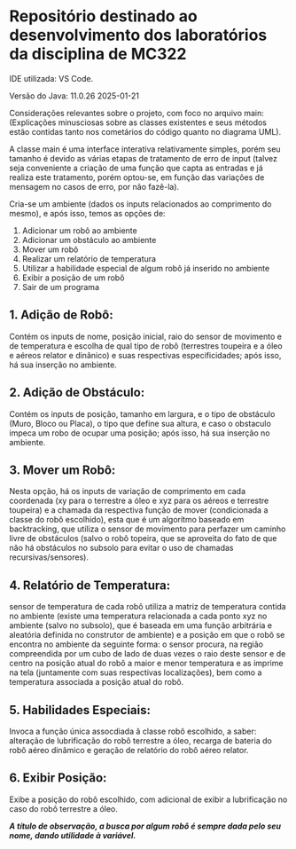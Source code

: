 
# Repositório destinado ao desenvolvimento dos laboratórios da disciplina de MC322
IDE utilizada: VS Code.  

Versão do Java:  11.0.26 2025-01-21

<p>Considerações relevantes sobre o projeto, com foco no arquivo main: (Explicações minusciosas sobre as classes existentes e seus métodos estão contidas tanto nos cometários do código quanto no diagrama UML).  

<p>A classe main é uma interface interativa relativamente simples, porém seu tamanho é devido as várias etapas de tratamento de erro de input (talvez seja conveniente a criação de uma função que capta as entradas e já realiza este tratamento, porém optou-se, em função das variações de mensagem no casos de erro, por não fazê-la).  
  
<p>Cria-se um ambiente (dados os inputs relacionados ao comprimento do mesmo), e após isso, temos as opções de:  
  
  1. Adicionar um robô ao ambiente
  2. Adicionar um obstáculo ao ambiente
  3. Mover um robô
  4. Realizar um relatório de temperatura
  5. Utilizar a habilidade especial de algum robô já inserido no ambiente
  6. Exibir a posição de um robô
  7. Sair de um programa 
 
## 1. Adição de Robô:
Contém os inputs de nome, posição inicial, raio do sensor de movimento e de temperatura e escolha de qual tipo de robô (terrestres toupeira e a óleo e aéreos relator e dinânico) e suas respectivas especificidades; após isso, há sua inserção no ambiente.
## 2. Adição de Obstáculo: 
<p> Contém os inputs de posição, tamanho em largura, e o tipo de obstáculo (Muro, Bloco ou Placa), o tipo que define sua altura, e caso o obstaculo impeca um robo de ocupar uma posição; após isso, há sua inserção no ambiente.  
  
## 3. Mover um Robô: 
<p> Nesta opção, há os inputs de variação de comprimento em cada coordenada (xy para o terrestre a óleo e xyz para os aéreos e terrestre toupeira) e a chamada da respectiva função de mover (condicionada a classe do robô escolhido), esta que é um algorítmo baseado em backtracking, que utiliza o sensor de movimento para perfazer um caminho livre de obstáculos (salvo o robô topeira, que se aproveita do fato de que não há obstáculos no subsolo para evitar o uso de chamadas recursivas/sensores).  
  
## 4. Relatório de Temperatura: 
</p> sensor de temperatura de cada robô utiliza a matriz de temperatura contida no ambiente (existe uma temperatura relacionada a cada ponto xyz no ambiente (salvo no subsolo), que é baseada em uma função arbitrária e aleatória definida no construtor de ambiente) e a posição em que o robô se encontra no ambiente da seguinte forma: o sensor procura, na região compreendida por um cubo de lado de duas vezes o raio deste sensor e de centro na posição atual do robô a maior e menor temperatura e as imprime na tela (juntamente com suas respectivas localizações), bem como a temperatura associada a posição atual do robô.  

## 5. Habilidades Especiais:
<p> Invoca a função única assocdiada â classe robô escolhido, a saber: alteração de lubrificação do robô terrestre a óleo, recarga de bateria do robô aéreo dinâmico e geração de relatório do robô aéreo relator.  
  
## 6. Exibir Posição:
<p> Exibe a posição do robô escolhido, com adicional de exibir a lubrificação no caso do robô terrestre a óleo.  
  
***A título de observação, a busca por algum robô é sempre dada pelo seu nome, dando utilidade à variável.***
    
